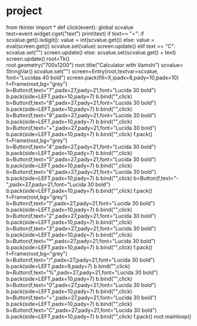 # project
from tkinter import *
def click(event):
    global scvalue
    text=event.widget.cget("text")
    print(text)
    if text== "=":
        if scvalue.get().isdigit():
            value = int(scvalue.get())
        else:
             value = eval(screen.get())
        scvalue.set(value)
        screen.update()
    elif text == "C":
         scvalue.set("")
         screen.update()
    else:
        scvalue.set(scvalue.get() + text)
        screen.update()
root=Tk()     
root.geometry("700x1200")
root.title("Calculator with Vamshi")
scvalue= StringVar()
scvalue.set("")
screen=Entry(root,textvar=scvalue, font="Lucidaa 40 bold")
screen.pack(fill=X,ipadx=8,pady=10,padx=10)
f=Frame(root,bg="grey")
b=Button(f,text="7",padx=27,pady=21,font="Lucida 30 bold")
b.pack(side=LEFT,padx=10,pady=7)
b.bind("<Button-1>",click)
b=Button(f,text="8",padx=27,pady=21,font="Lucida 30 bold")
b.pack(side=LEFT,padx=10,pady=7)
b.bind("<Button-1>",click)
b=Button(f,text="9",padx=27,pady=21,font="Lucida 30 bold")
b.pack(side=LEFT,padx=10,pady=7)
b.bind("<Button-1>",click)
b=Button(f,text="+",padx=27,pady=21,font="Lucida 30 bold")
b.pack(side=LEFT,padx=10,pady=7)
b.bind("<Button-1>",click)
f.pack()
f=Frame(root,bg="grey")
b=Button(f,text="4",padx=27,pady=21,font="Lucida 30 bold")
b.pack(side=LEFT,padx=10,pady=7)
b.bind("<Button-1>",click)
b=Button(f,text="5",padx=27,pady=21,font="Lucida 30 bold")
b.pack(side=LEFT,padx=10,pady=7)
b.bind("<Button-1>",click)
b=Button(f,text="6",padx=27,pady=21,font="Lucida 30 bold")
b.pack(side=LEFT,padx=10,pady=7)
b.bind("<Button-1>",click)
b=Button(f,text="-",padx=27,pady=21,font="Lucida 30 bold")
b.pack(side=LEFT,padx=10,pady=7)
b.bind("<Button-1>",click)
f.pack()
f=Frame(root,bg="grey")
b=Button(f,text="1",padx=27,pady=21,font="Lucida 30 bold")
b.pack(side=LEFT,padx=10,pady=7)
b.bind("<Button-1>",click)
b=Button(f,text="2",padx=27,pady=21,font="Lucida 30 bold")
b.pack(side=LEFT,padx=10,pady=7)
b.bind("<Button-1>",click)
b=Button(f,text="3",padx=27,pady=21,font="Lucida 30 bold")
b.pack(side=LEFT,padx=10,pady=7)
b.bind("<Button-1>",click)
b=Button(f,text="*",padx=27,pady=21,font="Lucida 30 bold")
b.pack(side=LEFT,padx=10,pady=7)
b.bind("<Button-1>",click)
f.pack()
f=Frame(root,bg="grey")
b=Button(f,text="/",padx=27,pady=21,font="Lucida 30 bold")
b.pack(side=LEFT,padx=9,pady=7)
b.bind("<Button-1>",click)
b=Button(f,text="%",padx=27,pady=21,font="Lucida 30 bold")
b.pack(side=LEFT,padx=10,pady=7)
b.bind("<Button-1>",click)
b=Button(f,text="0",padx=27,pady=21,font="Lucida 30 bold")
b.pack(side=LEFT,padx=10,pady=7)
b.bind("<Button-1>",click)
b=Button(f,text="=",padx=27,pady=21,font="Lucida 30 bold")
b.pack(side=LEFT,padx=10,pady=7)
b.bind("<Button-1>",click)
b=Button(f,text="C",padx=27,pady=21,font="Lucida 30 bold")
b.pack(side=LEFT,padx=10,pady=7)
b.bind("<Button-1>",click)
f.pack()
root.mainloop()